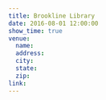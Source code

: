 ```yaml
---
title: Brookline Library
date: 2016-08-01 12:00:00
show_time: true
venue:
  name:
  address:
  city:
  state:
  zip:
link:
---
```

